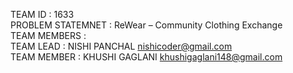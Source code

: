 TEAM ID : 1633 <br/>
PROBLEM STATEMNET : ReWear – Community Clothing Exchange <br/>
TEAM MEMBERS : <br/>
TEAM LEAD : NISHI PANCHAL  [nishicoder@gmail.com](mailto:nishicoder@gmail.com) <br/>
TEAM MEMBER : KHUSHI GAGLANI  [khushigaglani148@gmail.com](mailto:khushigaglani148@gmail.com) <br/>